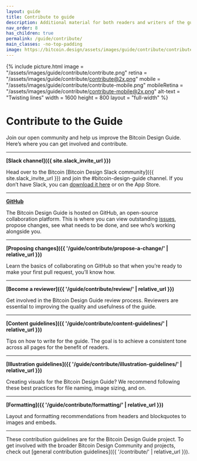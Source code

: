 ```yaml
---
layout: guide
title: Contribute to guide
description: Additional material for both readers and writers of the guide.
nav_order: 8
has_children: true
permalink: /guide/contribute/
main_classes: -no-top-padding
image: https://bitcoin.design/assets/images/guide/contribute/contribute-preview.jpg
---
```


{% include picture.html
   image = "/assets/images/guide/contribute/contribute.png"
   retina = "/assets/images/guide/contribute/contribute@2x.png"
   mobile = "/assets/images/guide/contribute/contribute-mobile.png"
   mobileRetina = "/assets/images/guide/contribute/contribute-mobile@2x.png"
   alt-text = "Twisting lines"
   width = 1600
   height = 800
   layout = "full-width"
%}

# Contribute to the Guide

Join our open community and help us improve the Bitcoin Design Guide. Here’s where you can get involved and contribute.


---

**[Slack channel]({{ site.slack_invite_url }})**

Head over to the Bitcoin [Bitcoin Design Slack community]({{ site.slack_invite_url }}) and join the #bitcoin-design-guide channel. If you don’t have Slack, you can [download it here](https://slack.com/intl/en-rs/downloads) or on the App Store.


---

**[GitHub](https://github.com/BitcoinDesign/Guide)**

The Bitcoin Design Guide is hosted on GitHub, an open-source collaboration platform. This is where you can view outstanding [issues](https://github.com/BitcoinDesign/Guide/issues), propose changes, see what needs to be done, and see who’s working alongside you.

---

**[Proposing changes]({{ '/guide/contribute/propose-a-change/' | relative_url }})**

Learn the basics of collaborating on GitHub so that when you’re ready to make your first pull request, you’ll know how.

---

**[Become a reviewer]({{ '/guide/contribute/review/' | relative_url }})**

Get involved in the Bitcoin Design Guide review process. Reviewers are essential to improving the quality and usefulness of the guide.

---

**[Content guidelines]({{ '/guide/contribute/content-guidelines/' | relative_url }})**

Tips on how to write for the guide. The goal is to achieve a consistent tone across all pages for the benefit of readers.

---

**[Illustration guidelines]({{ '/guide/contribute/illustration-guidelines/' | relative_url }})**

Creating visuals for the Bitcoin Design Guide? We recommend following these best practices for file naming, image sizing, and on.

---

**[Formatting]({{ '/guide/contribute/formatting/' | relative_url }})**

Layout and formatting recommendations from headers and blockquotes to images and embeds.

---

These contribution guidelines are for the Bitcoin Design Guide project. To get involved with the broader Bitcoin Design Community and projects, check out [general contribution guidelines]({{ '/contribute/' | relative_url }}).
